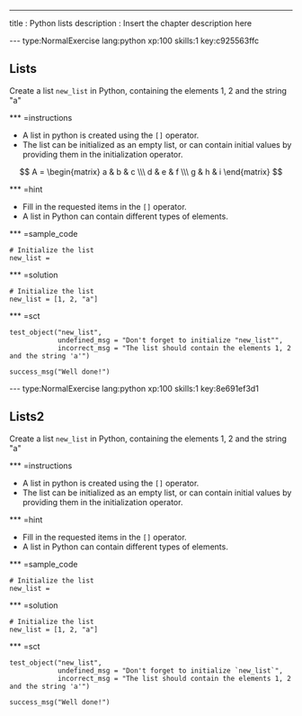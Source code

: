 ---
title       : Python lists
description : Insert the chapter description here

--- type:NormalExercise lang:python xp:100 skills:1 key:c925563ffc
## Lists

Create a list `new_list` in Python, containing the elements 1, 2 and the string "a"

*** =instructions
- A list in python is created using the `[]` operator. 
- The list can be initialized as an empty list, or can contain initial values by providing them in the initialization operator.

$$ A = 
\begin{matrix}
	a & b & c \\\
	d & e & f \\\
	g & h & i
\end{matrix}
$$

*** =hint
- Fill in the requested items in the `[]` operator.
- A list in Python can contain different types of elements.

*** =sample_code
```{python}
# Initialize the list
new_list = 
```

*** =solution
```{python}
# Initialize the list
new_list = [1, 2, "a"]
```

*** =sct
```{python}
test_object("new_list",
            undefined_msg = "Don't forget to initialize "new_list"",
            incorrect_msg = "The list should contain the elements 1, 2 and the string 'a'")

success_msg("Well done!")
```

--- type:NormalExercise lang:python xp:100 skills:1 key:8e691ef3d1
## Lists2

Create a list `new_list` in Python, containing the elements 1, 2 and the string "a"

*** =instructions
- A list in python is created using the `[]` operator. 
- The list can be initialized as an empty list, or can contain initial values by providing them in the initialization operator.

*** =hint
- Fill in the requested items in the `[]` operator.
- A list in Python can contain different types of elements.

*** =sample_code
```{python}
# Initialize the list
new_list = 
```

*** =solution
```{python}
# Initialize the list
new_list = [1, 2, "a"]
```

*** =sct
```{python}
test_object("new_list",
            undefined_msg = "Don't forget to initialize `new_list`",
            incorrect_msg = "The list should contain the elements 1, 2 and the string 'a'")

success_msg("Well done!")
```
